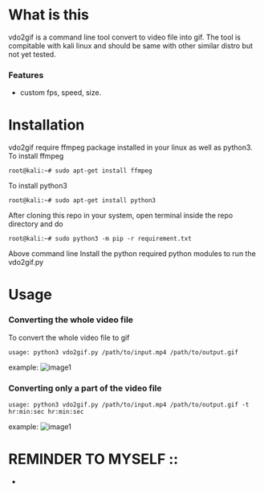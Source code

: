 # What is this
  vdo2gif is a command line tool convert to video file into gif. The tool is compitable with kali linux and should be same with other similar distro but not yet tested.
### Features
 - custom fps, speed, size.
 
# Installation
  vdo2gif require ffmpeg package installed in your linux as well as python3.
  To install ffmpeg
  ```
  root@kali:~# sudo apt-get install ffmpeg
  ```
  To install python3
  ```
  root@kali:~# sudo apt-get install python3
  ```
  After cloning this repo in your system, open terminal inside the repo directory and do
  ```
  root@kali:~# sudo python3 -m pip -r requirement.txt
  ```
  Above command line Install the python required python modules to run the vdo2gif.py
  
 # Usage
 ### Converting the whole video file
 To convert the whole video file to gif
 ```
 usage: python3 vdo2gif.py /path/to/input.mp4 /path/to/output.gif 
 ```
 example:
 ![image1](https://github.com/kmt29/vdo2gif/blob/master/example/example1.gif)
 
 
 ### Converting only a part of the video file
  ```
 usage: python3 vdo2gif.py /path/to/input.mp4 /path/to/output.gif -t hr:min:sec hr:min:sec 
 ```
  example:
 ![image1](https://github.com/kmt29/vdo2gif/blob/master/example/example2.gif)
  
  # REMINDER TO MYSELF ::
  -
